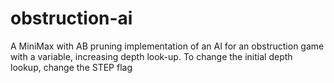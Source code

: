 # obstruction-ai
A MiniMax with AB pruning implementation of an AI for an obstruction game with a variable, increasing depth look-up. To change the initial depth lookup, change the STEP flag
